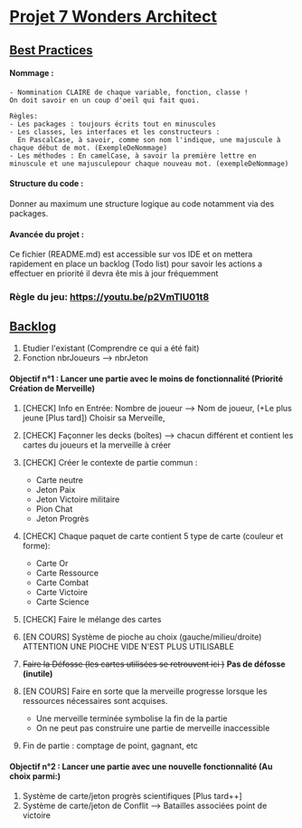 # <u> Projet 7 Wonders Architect </u>

## <u> Best Practices </u>

#### Nommage :
    - Nommination CLAIRE de chaque variable, fonction, classe !
    On doit savoir en un coup d'oeil qui fait quoi.
    
    Règles:
    - Les packages : toujours écrits tout en minuscules
    - Les classes, les interfaces et les constructeurs :
      En PascalCase, à savoir, comme son nom l'indique, une majuscule à chaque début de mot. (ExempleDeNommage)
    - Les méthodes : En camelCase, à savoir la première lettre en minuscule et une majusculepour chaque nouveau mot. (exempleDeNommage)

#### Structure du code :

Donner au maximum une structure logique au code notamment via des packages.

#### Avancée du projet : 

Ce fichier (README.md) est accessible sur vos IDE et on mettera rapidement en place un backlog (Todo list)
pour savoir les actions a effectuer en priorité il devra ête mis à jour fréquemment

### Règle du jeu: https://youtu.be/p2VmTlU01t8

## <u> Backlog </u>

1) Etudier l'existant (Comprendre ce qui a été fait)
2) Fonction nbrJoueurs --> nbrJeton


#### Objectif n°1 : Lancer une partie avec le moins de fonctionnalité (Priorité Création de Merveille)

1) [CHECK] Info en Entrée: Nombre de joueur --> Nom de joueur, (+Le plus jeune [Plus tard])
                   Choisir sa Merveille,
2) [CHECK] Façonner les decks (boîtes) --> chacun différent et contient les cartes du joueurs et la merveille à créer
3) [CHECK] Créer le contexte de partie commun :
   + Carte neutre
   +   Jeton Paix
   +   Jeton Victoire militaire
   +   Pion Chat
   +   Jeton Progrès
   
4) [CHECK] Chaque paquet de carte contient 5 type de carte (couleur et forme):
   + Carte Or
   + Carte Ressource
   + Carte Combat
   + Carte Victoire
   + Carte Science
5) [CHECK] Faire le mélange des cartes
6) [EN COURS] Système de pioche au choix (gauche/milieu/droite) ATTENTION UNE PIOCHE VIDE N'EST PLUS UTILISABLE
7) <strike>Faire la Défosse (les cartes utilisées se retrouvent ici )</strike> <b>Pas de défosse (inutile)</b>
8) [EN COURS] Faire en sorte que la merveille progresse lorsque les ressources nécessaires sont acquises.
   + Une merveille terminée symbolise la fin de la partie
   + On ne peut pas construire une partie de merveille inaccessible
9) Fin de partie : comptage de point, gagnant, etc

#### Objectif n°2 : Lancer une partie avec une nouvelle fonctionnalité (Au choix parmi:)
1) Système de carte/jeton progrès scientifiques [Plus tard++]
2) Système de carte/jeton de Conflit --> Batailles associées point de victoire 